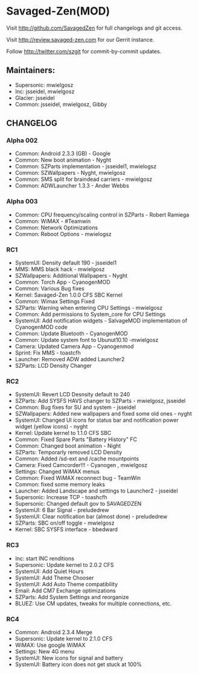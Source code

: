 Savaged-Zen(MOD)
===============

Visit http://github.com/SavagedZen for full changelogs and git access.

Visit http://review.savaged-zen.com for our Gerrit instance.

Follow http://twitter.com/szgit for commit-by-commit updates.

Maintainers:
------------
* Supersonic: mwielgosz
* Inc: jsseidel, mwielgosz
* Glacier: jsseidel
* Common: jsseidel, mwielgosz, Gibby

CHANGELOG
---------
### Alpha 002
* Common: Android 2.3.3 (GB) - Google
* Common: New boot animation - Nyght
* Common: SZParts implementation - jsseidel1, mwielogsz
* Common: SZWallpapers - Nyght, mwielgosz
* Common: SMS split for braindead carriers - mwielgosz
* Common: ADWLauncher 1.3.3 - Ander Webbs

### Alpha 003
* Common: CPU frequency/scaling control in SZParts - Robert Ramiega
* Common: WiMAX - #Teamwin
* Common: Network Optimizations
* Common: Reboot Options - mwielogsz

### RC1
* SystemUI: Density default 190 - jsseidel1
* MMS: MMS black hack - mwielgosz
* SZWallpapers: Additional Wallpapers - Nyght
* Common: Torch App - CyanogenMOD
* Common: Various Bug fixes
* Kernel: Savaged-Zen 1.0.0 CFS SBC Kernel
* Common: Wimax Settings Fixed
* SZParts: Warning when entering CPU Settings - mwielgosz
* Common: Add permissions to System_core for CPU Settings
* SystemUI: Add notification widgets - SalvageMOD implementation of CyanogenMOD code
* Common: Update Bluetooth - CyanogenMOD
* Common: Update system font to Ubunut10.10 -mwielgosz
* Camera: Updated Camera App - Cyanogenmod
* Sprint: Fix MMS - toastcfh
* Launcher: Removed ADW added Launcher2
* SZParts: LCD Density Changer

### RC2
* SystemUI: Revert LCD Desnsity default to 240
* SZParts: Add SYSFS HAVS changer to SZParts - mwielgosz, jsseidel
* Common: Bug fixes for SU and system - jsseidel
* SZWallpapers: Added new wallpapers and fixed some old ones - nyght
* SystemUI: Changed UI icons for status bar and notification power widget (yellow icons) - nyght
* Kernel: Update kernel to 1.1.0 CFS SBC
* Common: Fixed Spare Parts "Battery History" FC
* Common: Changed boot animation - Night
* SZParts: Temporarly removed LCD Density
* Common: Added /sd-ext and /cache mountpoints
* Camera: Fixed Camcorder!!! - Cyanogen , mwielgosz
* Settings: Changed WiMAX menus
* Common: Fixed WiMAX reconnect bug - TeamWin
* Common: fixed some memory leaks
* Launcher: Added Landscape and settings to Launcher2 - jsseidel
* Supersonic: Increase TCP - toashcfh
* Supersonic: Changed default gov to SAVAGEDZEN
* SystemUI: 6 Bar Signal - preludedrew
* SystemUI: Clear notification bar (almost done) - preludedrew
* SZParts: SBC on/off toggle - mwielgosz
* Kernel: SBC SYSFS interface - bbedward

### RC3
* Inc: start INC renditions
* Supersonic: Update kernel to 2.0.2 CFS
* SystemUI: Add Quiet Hours
* SystemUI: Add Theme Chooser
* SystemUI: Add Auto Theme compatibility
* Email: Add CM7 Exchange optimizations
* SZParts: Add System Settings and reorganize
* BLUEZ: Use CM updates, tweaks for multiple connections, etc.

### RC4
* Common: Android 2.3.4 Merge
* Supersonic: Update kernel to 2.1.0 CFS
* WiMAX: Use google WiMAX
* Settings: New 4G menu
* SystemUI: New icons for signal and battery
* SystemUI: Battery icon does not get stuck at 100%
